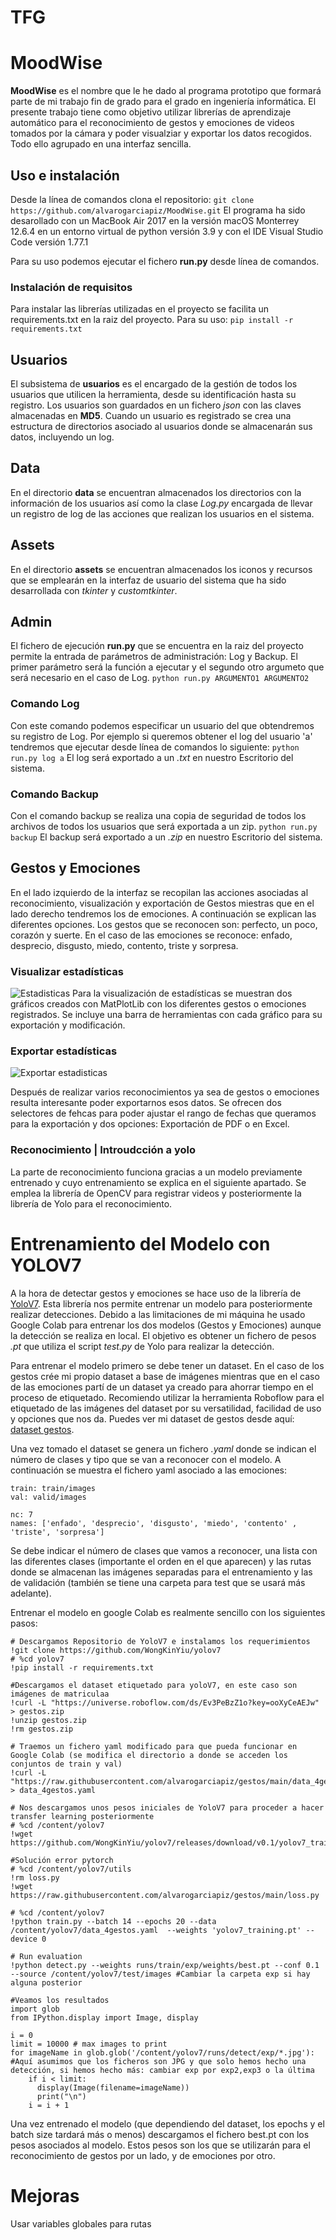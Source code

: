 # TFG
# MoodWise
<!---![MoodWise main](https://i.ibb.co/tLQBGLF/git.jpg)--->

**MoodWise** es el nombre que le he dado al programa prototipo que formará parte de mi trabajo fin de grado para el grado en ingeniería informática. El presente trabajo tiene como objetivo utilizar librerías de aprendizaje automático para el reconocimiento de gestos y emociones de videos tomados por la cámara y poder visualziar y exportar los datos recogidos. Todo ello agrupado en una interfaz sencilla.

## Uso e instalación
Desde la línea de comandos clona el repositorio:
`git clone https://github.com/alvarogarciapiz/MoodWise.git`
El programa ha sido desarollado con un MacBook Air 2017 en la versión macOS Monterrey 12.6.4 en un entorno virtual de python versión 3.9 y con el IDE Visual Studio Code versión 1.77.1

Para su uso podemos ejecutar el fichero **run.py** desde línea de comandos.

### Instalación de requisitos
Para instalar las librerías utilizadas en el proyecto se facilita un requirements.txt en la raiz del proyecto. Para su uso:
`pip install -r requirements.txt`

## Usuarios
El subsistema de **usuarios** es el encargado de la gestión de todos los usuarios que utilicen la herramienta, desde su identificación hasta su registro. Los usuarios son guardados en un fichero _json_ con las claves almacenadas en **MD5**. Cuando un usuario es registrado se crea una estructura de directorios asociado al usuarios donde se almacenarán sus datos, incluyendo un log.

## Data
En el directorio **data** se encuentran almacenados los directorios con la información de los usuarios así como la clase _Log.py_ encargada de llevar un registro de log de las acciones que realizan los usuarios en el sistema.

## Assets
En el directorio **assets** se encuentran almacenados los iconos y recursos que se emplearán en la interfaz de usuario del sistema que ha sido desarrollada con _tkinter_ y _customtkinter_.

## Admin
El fichero de ejecución **run.py** que se encuentra en la raiz del proyecto permite la entrada de parámetros de administración: Log y Backup. El primer parámetro será la función a ejecutar y el segundo otro argumeto que será necesario en el caso de Log.
`python run.py ARGUMENTO1 ARGUMENTO2`

### Comando Log
Con este comando podemos especificar un usuario del que obtendremos su registro de Log. Por ejemplo si queremos obtener el log del usuario 'a' tendremos que ejecutar desde línea de comandos lo siguiente:
`python run.py log a`
El log será exportado a un _.txt_ en nuestro Escritorio del sistema.

### Comando Backup
Con el comando backup se realiza una copia de seguridad de todos los archivos de todos los usuarios que será exportada a un zip.
`python run.py backup`
El backup será exportado a un _.zip_ en nuestro Escritorio del sistema.

## Gestos y Emociones
En el lado izquierdo de la interfaz se recopilan las acciones asociadas al reconocimiento, visualización y exportación de Gestos miestras que en el lado derecho tendremos los de emociones. A continuación se explican las diferentes opciones. Los gestos que se reconocen son: perfecto, un poco, corazón y suerte. En el caso de las emociones se reconoce: enfado, desprecio, disgusto, miedo, contento, triste y sorpresa.

### Visualizar estadísticas
![Estadisticas](https://i.ibb.co/s99F3Ph/Captura-de-Pantalla-2023-04-13-a-las-15-22-09.png)
Para la visualización de estadísticas se muestran dos gráficos creados con MatPlotLib con los diferentes gestos o emociones registrados. Se incluye una barra de herramientas con cada gráfico para su exportación y modificación.

### Exportar estadísticas
![Exportar estadisticas](https://i.ibb.co/194qRQS/Captura-de-Pantalla-2023-04-13-a-las-15-22-37.png)

Después de realizar varios reconocimientos ya sea de gestos o emociones resulta interesante poder exportarnos esos datos. Se ofrecen dos selectores de fehcas para poder ajustar el rango  de fechas que queramos para la exportación y dos opciones: Exportación de PDF o en Excel.

### Reconocimiento | Introudcción a yolo
La parte de reconocimiento funciona gracias a un modelo previamente entrenado y cuyo entrenamiento se explica en el siguiente apartado. Se emplea la librería de OpenCV para registrar videos y posteriormente la librería de Yolo para el reconocimiento.

# Entrenamiento del Modelo con YOLOV7
A la hora de detectar gestos y emociones se hace uso de la librería de [YoloV7](https://github.com/WongKinYiu/yolov7). Esta librería nos permite entrenar un modelo para posteriormente realizar detecciones. Debido a las limitaciones de mi máquina he usado Google Colab para entrenar los dos modelos (Gestos y Emociones) aunque la detección se realiza en local. El objetivo es obtener un fichero de pesos _.pt_ que utiliza el script _test.py_ de Yolo para realizar la detección.

Para entrenar el modelo primero se debe tener un dataset. En el caso de los gestos crée mi propio dataset a base de imágenes mientras que en el caso de las emociones partí de un dataset ya creado para ahorrar tiempo en el proceso de etiquetado. Recomiendo utilizar la herramienta Roboflow para el etiquetado de las imágenes del dataset por su versatilidad, facilidad de uso y opciones que nos da. Puedes ver mi dataset de gestos desde aquí: [dataset gestos](https://universe.roboflow.com/uemc-y7rsy/gestos-tfg/dataset/2).

Una vez tomado el dataset se genera un fichero _.yaml_ donde se indican el número de clases y tipo que se van a reconocer con el modelo. A continuación se muestra el fichero yaml asociado a las emociones:
```
train: train/images
val: valid/images

nc: 7
names: ['enfado', 'desprecio', 'disgusto', 'miedo', 'contento' , 'triste', 'sorpresa']
```
Se debe indicar el número de clases que vamos a reconocer, una lista con las diferentes clases (importante el orden en el que aparecen) y las rutas donde se almacenan las imágenes separadas para el entrenamiento y las de validación (también se tiene una carpeta para test que se usará más adelante).

Entrenar el modelo en google Colab es realmente sencillo con los siguientes pasos:
```
# Descargamos Repositorio de YoloV7 e instalamos los requerimientos
!git clone https://github.com/WongKinYiu/yolov7
# %cd yolov7
!pip install -r requirements.txt

#Descargamos el dataset etiquetado para yoloV7, en este caso son imágenes de matriculaa
!curl -L "https://universe.roboflow.com/ds/Ev3PeBzZ1o?key=ooXyCeAEJw" > gestos.zip
!unzip gestos.zip
!rm gestos.zip

# Traemos un fichero yaml modificado para que pueda funcionar en Google Colab (se modifica el directorio a donde se acceden los conjuntos de train y val)
!curl -L "https://raw.githubusercontent.com/alvarogarciapiz/gestos/main/data_4gestos.yaml" > data_4gestos.yaml

# Nos descargamos unos pesos iniciales de YoloV7 para proceder a hacer transfer learning posteriormente
# %cd /content/yolov7
!wget https://github.com/WongKinYiu/yolov7/releases/download/v0.1/yolov7_training.pt

#Solución error pytorch
# %cd /content/yolov7/utils
!rm loss.py
!wget https://raw.githubusercontent.com/alvarogarciapiz/gestos/main/loss.py

# %cd /content/yolov7
!python train.py --batch 14 --epochs 20 --data /content/yolov7/data_4gestos.yaml  --weights 'yolov7_training.pt' --device 0

# Run evaluation
!python detect.py --weights runs/train/exp/weights/best.pt --conf 0.1 --source /content/yolov7/test/images #Cambiar la carpeta exp si hay alguna posterior

#Veamos los resultados
import glob
from IPython.display import Image, display

i = 0
limit = 10000 # max images to print
for imageName in glob.glob('/content/yolov7/runs/detect/exp/*.jpg'): #Aquí asumimos que los ficheros son JPG y que solo hemos hecho una detección, si hemos hecho más: cambiar exp por exp2,exp3 o la última
    if i < limit:
      display(Image(filename=imageName))
      print("\n")
    i = i + 1
```
Una vez entrenado el modelo (que dependiendo del dataset, los epochs y el batch size tardará más o menos) descargamos el fichero best.pt con los pesos asociados al modelo. Estos pesos son los que se utilizarán para el reconocimiento de gestos por un lado, y de emociones por otro.

# Mejoras
Usar variables globales para rutas
